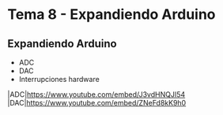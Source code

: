 # Tema 8 - Expandiendo Arduino


## Expandiendo Arduino
* ADC
* DAC
* Interrupciones hardware


|ADC|https://www.youtube.com/embed/J3vdHNQJI54
|DAC|https://www.youtube.com/embed/ZNeFd8kK9h0
